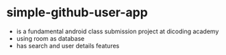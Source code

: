 # simple-github-user-app
- is a fundamental android class submission project at dicoding academy
- using room as database
- has search and user details features